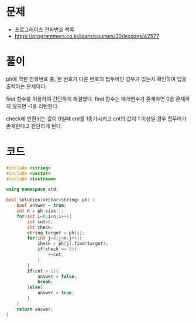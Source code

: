 # 문제
- 프로그래머스 전화번호 목록
- https://programmers.co.kr/learn/courses/30/lessons/42577

# 풀이
ph에 적힌 전화번호 중, 한 번호가 다른 번호의 접두어인 경우가 있는지 확인하여 답을 출력하는 문제이다.<br/>

find 함수를 이용하여 간단하게 해결했다. find 함수는 매개변수가 존재하면 0을 존재하지 않으면 -1을 리턴한다.<br/>

check에 반환되는 값이 0일때 cnt를 1증가시키고 cnt의 값이 1 이상일 경우 접두어가 존재한다고 판단하게 된다. 

# 코드
```c++
#include <string>
#include <vector>
#include <iostream>

using namespace std;

bool solution(vector<string> ph) {
    bool answer = true;
    int n = ph.size();
    for(int i=0;i<n;i++){
        int cnt=0;
        int check;
        string target = ph[i];
        for(int j=0;j<n;j++){
            check = ph[j].find(target);
            if(check == 0){
                ++cnt;
            }
        }
        if(cnt > 1){
            answer = false;
            break;
        }else{
            answer = true;
        }
    }
    return answer;
}

```
